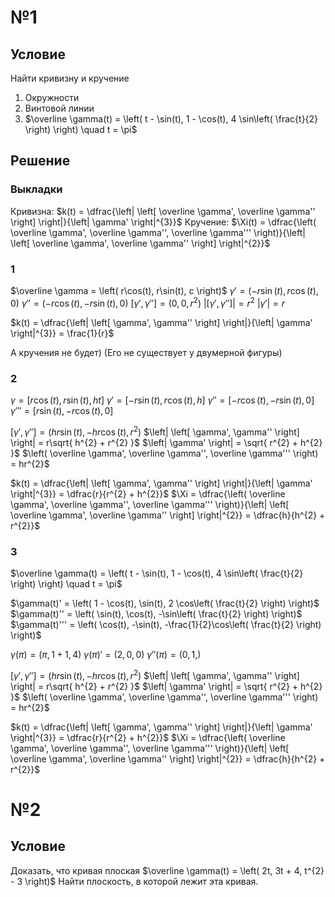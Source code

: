 # №1
## Условие
Найти кривизну и кручение
1. Окружности
2. Винтовой линии
3. $\overline \gamma(t) = \left( t - \sin(t), 1 - \cos(t), 4 \sin\left( \frac{t}{2} \right) \right) \quad t = \pi$
## Решение
### Выкладки
Кривизна:
	$k(t) = \dfrac{\left| \left[ \overline \gamma', \overline \gamma'' \right] \right|}{\left| \gamma' \right|^{3}}$
Кручение:
	$\Xi(t) = \dfrac{\left( \overline \gamma', \overline \gamma'', \overline \gamma''' \right)}{\left| \left[ \overline \gamma', \overline \gamma'' \right] \right|^{2}}$
### 1
$\overline \gamma = \left( r\cos(t), r\sin(t), c \right)$
$\gamma' = \left( -r\sin(t), r\cos(t), 0\right)$
$\gamma'' = \left( -r\cos(t), -r\sin(t), 0 \right)$
$\left[ \gamma', \gamma'' \right] = \left( 0, 0, r^{2} \right)$
$\left| \left[ \gamma', \gamma'' \right] \right| = r^{2}$
$|\gamma'| = r$

$k(t) = \dfrac{\left| \left[ \gamma', \gamma'' \right] \right|}{\left| \gamma' \right|^{3}} = \frac{1}{r}$

А кручения не будет)
(Его не существует у двумерной фигуры)

### 2
$\gamma = \left[ r \cos(t), r \sin(t), ht \right]$
$\gamma' = \left[ - r \sin(t), r \cos(t), h \right]$
$\gamma'' = \left[ - r \cos(t),  -r\sin(t), 0 \right]$
$\gamma''' = \left[  r \sin(t), -r \cos(t), 0 \right]$

$\left[ \gamma', \gamma'' \right] = \left( hr\sin(t), -hr\cos(t), r^{2} \right)$
$\left| \left[ \gamma', \gamma'' \right] \right| = r\sqrt{ h^{2} + r^{2} }$
$\left| \gamma' \right| = \sqrt{ r^{2} + h^{2} }$
$\left( \overline \gamma', \overline \gamma'', \overline \gamma''' \right) = hr^{2}$

$k(t) =  \dfrac{\left| \left[ \gamma', \gamma'' \right] \right|}{\left| \gamma' \right|^{3}} = \dfrac{r}{r^{2} + h^{2}}$
$\Xi = \dfrac{\left( \overline \gamma', \overline \gamma'', \overline \gamma''' \right)}{\left| \left[ \overline \gamma', \overline \gamma'' \right] \right|^{2}} = \dfrac{h}{h^{2} + r^{2}}$

### 3
$\overline \gamma(t) = \left( t - \sin(t), 1 - \cos(t), 4 \sin\left( \frac{t}{2} \right) \right) \quad t = \pi$

$\gamma(t)' = \left( 1 - \cos(t), \sin(t), 2 \cos\left( \frac{t}{2} \right) \right)$
$\gamma(t)'' = \left( \sin(t), \cos(t), -\sin\left( \frac{t}{2} \right) \right)$
$\gamma(t)''' = \left( \cos(t), -\sin(t), -\frac{1}{2}\cos\left( \frac{t}{2} \right) \right)$

$\gamma(\pi) = \left( \pi, 1 + 1, 4 \right)$
$\gamma(\pi)' = \left( 2, 0, 0 \right)$
$\gamma''(\pi) = \left( 0, 1,  \right)$

$\left[ \gamma', \gamma'' \right] = \left( hr\sin(t), -hr\cos(t), r^{2} \right)$
$\left| \left[ \gamma', \gamma'' \right] \right| = r\sqrt{ h^{2} + r^{2} }$
$\left| \gamma' \right| = \sqrt{ r^{2} + h^{2} }$
$\left( \overline \gamma', \overline \gamma'', \overline \gamma''' \right) = hr^{2}$

$k(t) =  \dfrac{\left| \left[ \gamma', \gamma'' \right] \right|}{\left| \gamma' \right|^{3}} = \dfrac{r}{r^{2} + h^{2}}$
$\Xi = \dfrac{\left( \overline \gamma', \overline \gamma'', \overline \gamma''' \right)}{\left| \left[ \overline \gamma', \overline \gamma'' \right] \right|^{2}} = \dfrac{h}{h^{2} + r^{2}}$

# №2
## Условие
Доказать, что кривая плоская
$\overline \gamma(t) = \left( 2t, 3t + 4, t^{2} - 3 \right)$
Найти плоскость, в которой лежит эта кривая.